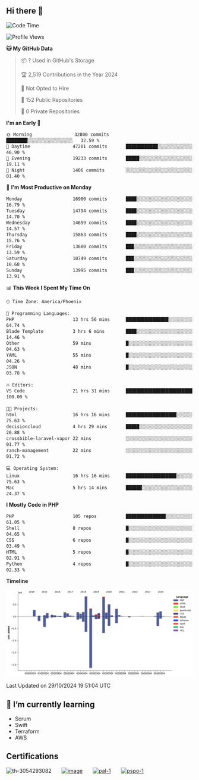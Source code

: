 ## Hi there 👋

<!--START_SECTION:waka-->
![Code Time](http://img.shields.io/badge/Code%20Time-10%2C295%20hrs%2052%20mins-blue)

![Profile Views](http://img.shields.io/badge/Profile%20Views-8-blue)

**🐱 My GitHub Data** 

> 📦 ? Used in GitHub's Storage 
 > 
> 🏆 2,519 Contributions in the Year 2024
 > 
> 🚫 Not Opted to Hire
 > 
> 📜 152 Public Repositories 
 > 
> 🔑 0 Private Repositories 
 > 
**I'm an Early 🐤** 

```text
🌞 Morning                32800 commits       ████████░░░░░░░░░░░░░░░░░   32.59 % 
🌆 Daytime                47201 commits       ████████████░░░░░░░░░░░░░   46.90 % 
🌃 Evening                19233 commits       █████░░░░░░░░░░░░░░░░░░░░   19.11 % 
🌙 Night                  1406 commits        ░░░░░░░░░░░░░░░░░░░░░░░░░   01.40 % 
```
📅 **I'm Most Productive on Monday** 

```text
Monday                   16900 commits       ████░░░░░░░░░░░░░░░░░░░░░   16.79 % 
Tuesday                  14794 commits       ████░░░░░░░░░░░░░░░░░░░░░   14.70 % 
Wednesday                14659 commits       ████░░░░░░░░░░░░░░░░░░░░░   14.57 % 
Thursday                 15863 commits       ████░░░░░░░░░░░░░░░░░░░░░   15.76 % 
Friday                   13680 commits       ███░░░░░░░░░░░░░░░░░░░░░░   13.59 % 
Saturday                 10749 commits       ███░░░░░░░░░░░░░░░░░░░░░░   10.68 % 
Sunday                   13995 commits       ███░░░░░░░░░░░░░░░░░░░░░░   13.91 % 
```


📊 **This Week I Spent My Time On** 

```text
🕑︎ Time Zone: America/Phoenix

💬 Programming Languages: 
PHP                      13 hrs 56 mins      ████████████████░░░░░░░░░   64.74 % 
Blade Template           3 hrs 6 mins        ████░░░░░░░░░░░░░░░░░░░░░   14.46 % 
Other                    59 mins             █░░░░░░░░░░░░░░░░░░░░░░░░   04.63 % 
YAML                     55 mins             █░░░░░░░░░░░░░░░░░░░░░░░░   04.26 % 
JSON                     48 mins             █░░░░░░░░░░░░░░░░░░░░░░░░   03.78 % 

🔥 Editors: 
VS Code                  21 hrs 31 mins      █████████████████████████   100.00 % 

🐱‍💻 Projects: 
html                     16 hrs 16 mins      ███████████████████░░░░░░   75.63 % 
decisioncloud            4 hrs 29 mins       █████░░░░░░░░░░░░░░░░░░░░   20.88 % 
crossbible-laravel-vapor 22 mins             ░░░░░░░░░░░░░░░░░░░░░░░░░   01.77 % 
ranch-management         22 mins             ░░░░░░░░░░░░░░░░░░░░░░░░░   01.72 % 

💻 Operating System: 
Linux                    16 hrs 16 mins      ███████████████████░░░░░░   75.63 % 
Mac                      5 hrs 14 mins       ██████░░░░░░░░░░░░░░░░░░░   24.37 % 
```

**I Mostly Code in PHP** 

```text
PHP                      105 repos           ███████████████░░░░░░░░░░   61.05 % 
Shell                    8 repos             █░░░░░░░░░░░░░░░░░░░░░░░░   04.65 % 
CSS                      6 repos             █░░░░░░░░░░░░░░░░░░░░░░░░   03.49 % 
HTML                     5 repos             █░░░░░░░░░░░░░░░░░░░░░░░░   02.91 % 
Python                   4 repos             █░░░░░░░░░░░░░░░░░░░░░░░░   02.33 % 
```



**Timeline**

![Lines of Code chart](https://raw.githubusercontent.com/mikebronner/mikebronner/master/assets/bar_graph.png)


 Last Updated on 29/10/2024 19:51:04 UTC
<!--END_SECTION:waka-->

<!--
**mikebronner/mikebronner** is a ✨ _special_ ✨ repository because its `README.md` (this file) appears on your GitHub profile.

Here are some ideas to get you started:

- 🔭 I’m currently working on ...
- 🌱 I’m currently learning ...
- 👯 I’m looking to collaborate on ...
- 🤔 I’m looking for help with ...
- 💬 Ask me about ...
- 📫 How to reach me: ...
- 😄 Pronouns: ...
- ⚡ Fun fact: ...
-->

## 🌱 I’m currently learning

- Scrum
- Swift
- Terraform
- AWS

## Certifications

![th-3054293082](https://user-images.githubusercontent.com/1791050/208267034-c5006f82-ae89-41eb-9478-7106c5aba070.jpg)
&nbsp;&nbsp;&nbsp;&nbsp;&nbsp;
[![image](https://user-images.githubusercontent.com/1791050/208267032-13c8c426-f627-448d-b23e-e3dd74b6712a.png)](https://www.credly.com/users/mike-bronner)
&nbsp;&nbsp;&nbsp;&nbsp;&nbsp;
[![pal-1](https://github.com/mikebronner/mikebronner/assets/1791050/3384899a-848a-4e35-8cee-e35261b5ccce)](https://www.credly.com/users/mike-bronner)
&nbsp;&nbsp;&nbsp;&nbsp;&nbsp;
[![pspo-1](https://github.com/user-attachments/assets/7a6e28a4-7e44-4218-ba25-468d8c703864)](https://www.credly.com/users/mike-bronner)
